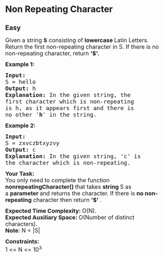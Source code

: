 # Non Repeating Character
## Easy 
<div class="problem-statement">
                <p></p><p><span style="font-size:18px">Given a string <strong>S</strong> consisting of <strong>lowercase </strong>Latin Letters. Return the first non-repeating character in S. If there is no non-repeating character, return <strong>'$'.</strong></span></p>

<p><strong><span style="font-size:18px">Example 1:</span></strong></p>

<pre style="position: relative;"><strong><span style="font-size:18px">Input:
</span></strong><span style="font-size:18px">S = hello
<strong>Output: </strong>h<strong>
Explanation: </strong>In the given string, the
first character which is non-repeating
is h, as it appears first and there is
no other '<strong>h</strong>' in the string.</span><div class="open_grepper_editor" title="Edit &amp; Save To Grepper"></div></pre>

<p><strong><span style="font-size:18px">Example 2:</span></strong></p>

<pre style="position: relative;"><strong><span style="font-size:18px">Input:
</span></strong><span style="font-size:18px">S = zxvczbtxyzvy
<strong>Output: </strong>c<strong>
Explanation: </strong>In the given string, 'c' is
the character which is non-repeating.&nbsp;</span>
<div class="open_grepper_editor" title="Edit &amp; Save To Grepper"></div></pre>

<p><span style="font-size:18px"><strong>Your Task:</strong><br>
You only need to complete the function<strong> nonrepeatingCharacter()&nbsp;</strong>that takes <strong>string </strong>S as a&nbsp;<strong>parameter </strong>and returns the character. If there is <strong>no non-repeating</strong> character then return <strong>'$'</strong> .</span></p>

<p><span style="font-size:18px"><strong>Expected Time Complexity:&nbsp;</strong>O(N).<br>
<strong>Expected Auxiliary Space:&nbsp;</strong>O(Number of distinct characters).<br>
<strong>Note</strong>: N = |S|</span></p>

<p><span style="font-size:18px"><strong>Constraints:</strong><br>
1 &lt;= N &lt;= 10<sup>3</sup></span></p>

<p>&nbsp;</p>
 <p></p>
            </div>